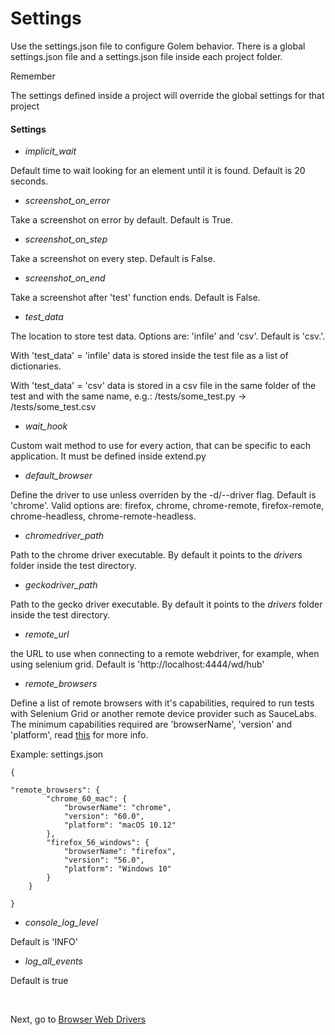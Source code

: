 Settings
==================================================

Use the settings.json file to configure Golem behavior. There is a global settings.json file and a settings.json file inside each project folder.

<div class="admonition note">
    <p class="first admonition-title">Remember</p>
    <p>The settings defined inside a project will override the global settings for that project</p>
</div>

#### Settings


- *implicit_wait*

Default time to wait looking for an element until it is found. Default is 20 seconds.

- *screenshot_on_error*

Take a screenshot on error by default. Default is True.

- *screenshot_on_step*

Take a screenshot on every step. Default is False.

- *screenshot_on_end*

Take a screenshot after 'test' function ends. Default is False.

- *test_data*

The location to store test data. Options are: 'infile' and 'csv'. Default is 'csv.'. 

With 'test_data' = 'infile'  data is stored inside the test file as a list of dictionaries. 

With 'test_data' = 'csv' data is stored in a csv file in the same folder of the test and with the same name, e.g.: /tests/some_test.py -> /tests/some_test.csv

- *wait_hook*

Custom wait method to use for every action, that can be specific to each application. It must be defined inside extend.py

- *default_browser*

Define the driver to use unless overriden by the -d/--driver flag. Default is 'chrome'. Valid options are: firefox, chrome, chrome-remote, firefox-remote, chrome-headless, chrome-remote-headless.

- *chromedriver_path*

Path to the chrome driver executable. By default it points to the *drivers* folder inside the test directory.

- *geckodriver_path*

Path to the gecko driver executable. By default it points to the *drivers* folder inside the test directory.

- *remote_url*

the URL to use when connecting to a remote webdriver, for example, when using selenium grid. Default is 'http://localhost:4444/wd/hub'

- *remote_browsers*

Define a list of remote browsers with it's capabilities, required to run tests with Selenium Grid or another remote device provider such as SauceLabs.
The minimum capabilities required are 'browserName', 'version' and 'platform', read [this](https://github.com/SeleniumHQ/selenium/wiki/DesiredCapabilities) for more info.

Example: settings.json
```
{

"remote_browsers": {
        "chrome_60_mac": {
            "browserName": "chrome",
            "version": "60.0",
            "platform": "macOS 10.12"
        },
        "firefox_56_windows": {
            "browserName": "firefox",
            "version": "56.0",
            "platform": "Windows 10"
        }
    }

}
```

- *console_log_level*

Default is 'INFO'

- *log_all_events*

Default is true

<br>

Next, go to [Browser Web Drivers](browser-web-drivers.html)